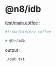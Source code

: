 [‼️]: ✏️README.mdt

# @n8/idb

[test/main.coffee](./test/main.coffee) :

```coffee
#!/usr/bin/env coffee

> @3-/idb
```

output :

```
./out.txt
```
